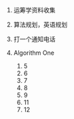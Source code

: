 1. 运筹学资料收集
2. 算法规划，英语规划
3. 打一个通知电话

1. Algorithm One
    1. 5
    2. 6
    3. 7
    4. 8
    5. 9
    6. 11
    7. 12

